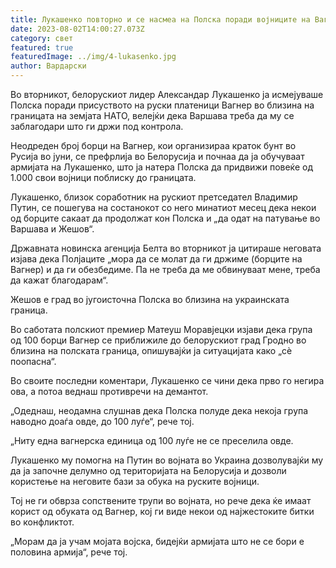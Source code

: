 ```yaml
---
title: Лукашенко повторно и се насмеа на Полска поради војниците на Вагнер
date: 2023-08-02T14:00:27.073Z
category: свет
featured: true
featuredImage: ../img/4-lukasenko.jpg
author: Вардарски
---
```

Во вторникот, белорускиот лидер Александар Лукашенко ја исмејуваше Полска поради присуството на руски платеници Вагнер во близина на границата на земјата НАТО, велејќи дека Варшава треба да му се заблагодари што ги држи под контрола.

Неодреден број борци на Вагнер, кои организираа краток бунт во Русија во јуни, се префрлија во Белорусија и почнаа да ја обучуваат армијата на Лукашенко, што ја натера Полска да придвижи повеќе од 1.000 свои војници поблиску до границата.

Лукашенко, близок соработник на рускиот претседател Владимир Путин, се пошегува на состанокот со него минатиот месец дека некои од борците сакаат да продолжат кон Полска и „да одат на патување во Варшава и Жешов“.

Државната новинска агенција Белта во вторникот ја цитираше неговата изјава дека Полјаците „мора да се молат да ги држиме (борците на Вагнер) и да ги обезбедиме. Па не треба да ме обвинуваат мене, треба да кажат благодарам“.

Жешов е град во југоисточна Полска во близина на украинската граница.

Во саботата полскиот премиер Матеуш Моравјецки изјави дека група од 100 борци Вагнер се приближиле до белорускиот град Гродно во близина на полската граница, опишувајќи ја ситуацијата како „сè поопасна“.

Во своите последни коментари, Лукашенко се чини дека прво го негира ова, а потоа веднаш противречи на демантот.

„Одеднаш, неодамна слушнав дека Полска полуде дека некоја група наводно доаѓа овде, до 100 луѓе“, рече тој.

„Ниту една вагнерска единица од 100 луѓе не се преселила овде.

Лукашенко му помогна на Путин во војната во Украина дозволувајќи му да ја започне делумно од територијата на Белорусија и дозволи користење на неговите бази за обука на руските војници.

Тој не ги обврза сопствените трупи во војната, но рече дека ќе имаат корист од обуката од Вагнер, кој ги виде некои од најжестоките битки во конфликтот.

„Морам да ја учам мојата војска, бидејќи армијата што не се бори е половина армија“, рече тој.